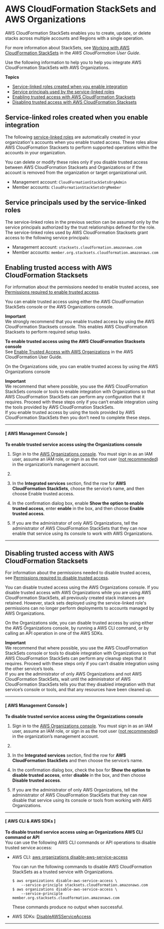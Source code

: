 # AWS CloudFormation StackSets and AWS Organizations<a name="services-that-can-integrate-cloudformation"></a>

AWS CloudFormation StackSets enables you to create, update, or delete stacks across multiple accounts and Regions with a single operation\.

For more information about StackSets, see [Working with AWS CloudFormation StackSets](https://docs.aws.amazon.com/AWSCloudFormation/latest/UserGuide/what-is-cfnstacksets.html) in the *AWS CloudFormation User Guide*\.

Use the following information to help you to help you integrate AWS CloudFormation StackSets with AWS Organizations\.

**Topics**
+ [Service\-linked roles created when you enable integration](#integrate-enable-slr-cloudformation)
+ [Service principals used by the service\-linked roles](#integrate-enable-svcprin-cloudformation)
+ [Enabling trusted access with AWS CloudFormation Stacksets](#integrate-enable-ta-cloudformation)
+ [Disabling trusted access with AWS CloudFormation Stacksets](#integrate-disable-ta-cloudformation)

## Service\-linked roles created when you enable integration<a name="integrate-enable-slr-cloudformation"></a>

The following [service\-linked roles](https://docs.aws.amazon.com/IAM/latest/UserGuide/using-service-linked-roles.html) are automatically created in your organization's accounts when you enable trusted access\. These roles allow AWS CloudFormation Stacksets to perform supported operations within the accounts in your organization\.

You can delete or modify these roles only if you disable trusted access between AWS CloudFormation Stacksets and Organizations or if the account is removed from the organization or target organizational unit\.
+ Management account: `CloudFormationStackSetsOrgAdmin`
+ Member accounts: `CloudFormationStackSetsOrgMember`

## Service principals used by the service\-linked roles<a name="integrate-enable-svcprin-cloudformation"></a>

The service\-linked roles in the previous section can be assumed only by the service principals authorized by the trust relationships defined for the role\. The service\-linked roles used by AWS CloudFormation Stacksets grant access to the following service principals:
+ Management account: `stacksets.cloudformation.amazonaws.com`
+ Member accounts: `member.org.stacksets.cloudformation.amazonaws.com`

## Enabling trusted access with AWS CloudFormation Stacksets<a name="integrate-enable-ta-cloudformation"></a>

For information about the permissions needed to enable trusted access, see [Permissions required to enable trusted access](orgs_integrate_services.md#orgs_trusted_access_perms)\.

You can enable trusted access using either the AWS CloudFormation StackSets console or the AWS Organizations console\.

**Important**  
We strongly recommend that you enable trusted access by using the AWS CloudFormation Stacksets console\. This enables AWS CloudFormation Stacksets to perform required setup tasks\.

**To enable trusted access using the AWS CloudFormation Stacksets console**  
See [Enable Trusted Access with AWS Organizations](https://docs.aws.amazon.com/AWSCloudFormation/latest/UserGuide/stacksets-orgs-enable-trusted-access.html) in the AWS CloudFormation User Guide\.

On the Organizations side, you can enable trusted access by using the AWS Organizations console

**Important**  
We recommend that where possible, you use the AWS CloudFormation StackSets console or tools to enable integration with Organizations so that AWS CloudFormation StackSets can perform any configuration that it requires\. Proceed with these steps only if you can’t enable integration using the tools provided by AWS CloudFormation StackSets\.  
If you enable trusted access by using the tools provided by AWS CloudFormation StackSets then you don’t need to complete these steps\.

------
#### [ AWS Management Console ]

**To enable trusted service access using the Organizations console**

1. Sign in to the [AWS Organizations console](https://console.aws.amazon.com/organizations)\. You must sign in as an IAM user, assume an IAM role, or sign in as the root user \([not recommended](https://docs.aws.amazon.com/IAM/latest/UserGuide/best-practices.html#lock-away-credentials)\) in the organization’s management account\. 

1. 

1. In the **Integrated services** section, find the row for **AWS CloudFormation StackSets**, choose the service’s name, and then choose Enable trusted access\.

1. In the confirmation dialog box, enable **Show the option to enable trusted access**, enter **enable** in the box, and then choose **Enable trusted access**\.

1. If you are the administrator of only AWS Organizations, tell the administrator of AWS CloudFormation StackSets that they can now enable that service using its console to work with AWS Organizations\.

------

## Disabling trusted access with AWS CloudFormation Stacksets<a name="integrate-disable-ta-cloudformation"></a>

For information about the permissions needed to disable trusted access, see [Permissions required to disable trusted access](orgs_integrate_services.md#orgs_trusted_access_disable_perms)\.

You can disable trusted access using the AWS Organizations console\. If you disable trusted access with AWS Organizations while you are using AWS CloudFormation StackSets, all previously created stack instances are retained\. However, stack sets deployed using the service\-linked role's permissions can no longer perform deployments to accounts managed by AWS Organizations\.

On the Organizations side, you can disable trusted access by using either the AWS Organizations console, by running a AWS CLI command, or by calling an API operation in one of the AWS SDKs\.

**Important**  
We recommend that where possible, you use the AWS CloudFormation StackSets console or tools to disable integration with Organizations so that AWS CloudFormation StackSets can perform any cleanup steps that it requires\. Proceed with these steps only if you can’t disable integration using the other service’s tools\.  
If you are the administrator of only AWS Organizations and not AWS CloudFormation StackSets, wait until the administrator of AWS CloudFormation StackSets tells you that they disabled integration with that service’s console or tools, and that any resources have been cleaned up\.

------
#### [ AWS Management Console ]

**To disable trusted service access using the Organizations console**

1. Sign in to the [AWS Organizations console](https://console.aws.amazon.com/organizations)\. You must sign in as an IAM user, assume an IAM role, or sign in as the root user \([not recommended](https://docs.aws.amazon.com/IAM/latest/UserGuide/best-practices.html#lock-away-credentials)\) in the organization’s management account\. 

1. 

1. In the **Integrated services** section, find the row for **AWS CloudFormation StackSets** and then choose the service’s name\.

1. In the confirmation dialog box, check the box for **Show the option to disable trusted access**, enter **disable** in the box, and then choose **Disable trusted access**\.

1. If you are the administrator of only AWS Organizations, tell the administrator of AWS CloudFormation StackSets that they can now disable that service using its console or tools from working with AWS Organizations\.

------
#### [ AWS CLI & AWS SDKs ]

**To disable trusted service access using an Organizations AWS CLI command or API**  
You can use the following AWS CLI commands or API operations to disable trusted service access:
+ AWS CLI: [aws organizations disable\-aws\-service\-access](https://docs.aws.amazon.com/cli/latest/reference/organizations/disable-aws-service-access.html)

  You can run the following commands to disable AWS CloudFormation StackSets as a trusted service with Organizations\.

  ```
  $ aws organizations disable-aws-service-access \
      --service-principle stacksets.cloudformation.amazonaws.com
  $ aws organizations disable-aws-service-access \
      --service-principle member.org.stacksets.cloudformation.amazonaws.com
  ```

  These commands produce no output when successful\.
+ AWS SDKs: [DisableAWSServiceAccess](https://docs.aws.amazon.com/organizations/latest/APIReference/API_DisableAWSServiceAccess.html)

------
